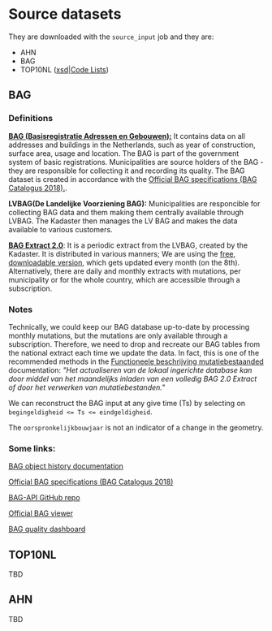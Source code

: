 # Source datasets

They are downloaded with the `source_input` job and they are:

- AHN
- BAG  
- TOP10NL ([xsd](https://register.geostandaarden.nl/gmlapplicatieschema/top10nl/1.2.0/top10nl.xsd)|[Code Lists](https://register.geostandaarden.nl/waardelijst/top10nl/20190708))


## BAG

### Definitions

[**BAG (Basisregistratie Adressen en Gebouwen):**](https://www.kadaster.nl/zakelijk/registraties/basisregistraties/bag/over-bag) It contains data on all addresses and buildings in the Netherlands, such as year of construction, surface area, usage and location. The BAG is part of the government system of basic registrations. Municipalities are source holders of the BAG -  they are responsible for collecting it and recording its quality. The BAG dataset is created in accordance with the [Official BAG specifications (BAG Catalogus 2018).](https://www.geobasisregistraties.nl/documenten/publicatie/2018/03/12/catalogus-2018). 

**LVBAG(De Landelijke Voorziening BAG):** Municipalities are responcible for collecting BAG data and them making them centrally available through LVBAG. The Kadaster then manages the LV BAG and makes the data available to various customers. 

[**BAG Extract 2.0**](https://www.kadaster.nl/zakelijk/producten/adressen-en-gebouwen/bag-2.0-extract): It is a periodic extract from the LVBAG, created by the Kadaster. It is distributed in various manners; We are using the [free, downloadable version](https://www.kadaster.nl/-/kosteloze-download-bag-2-0-extract), which gets updated every month (on the 8th). Alternatively, there are daily and monthly extracts with mutations, per municipality or for the whole country, which are accessible through a subscription.

### Notes

Technically, we could keep our BAG database up-to-date by processing monthly mutations, but the mutations are only available through a subscription. Therefore, we need to drop and recreate our BAG tables from the national extract each time we update the data. In fact, this is one of the recommended methods in the [Functioneele beschrijving mutatiebestaanded](https://www.kadaster.nl/-/functionele-beschrijving-mutatiebestanden) documentation: *"Het actualiseren van de lokaal ingerichte database kan door middel van het maandelijks inladen van een volledig BAG 2.0 Extract of door het verwerken van mutatiebestanden."*

We can reconstruct the BAG input at any give time (Ts) by selecting on `begingeldigheid <= Ts <= eindgeldigheid`.

The `oorspronkelijkbouwjaar` is not an indicator of a change in the geometry.

### Some links:

[BAG object history documentation](https://www.kadaster.nl/-/specificatie-bag-historiemodel)

[Official BAG specifications (BAG Catalogus 2018)](https://www.geobasisregistraties.nl/documenten/publicatie/2018/03/12/catalogus-2018)

[BAG-API GitHub repo](https://github.com/lvbag/BAG-API)

[Official BAG viewer](https://bagviewer.kadaster.nl/lvbag/bag-viewer/)

[BAG quality dashboard](https://www.kadaster.nl/zakelijk/registraties/basisregistraties/bag/bag-voor-afnemers/bag-kwaliteitsdashboard-voor-afnemers)


## TOP10NL

TBD


## AHN

TBD
